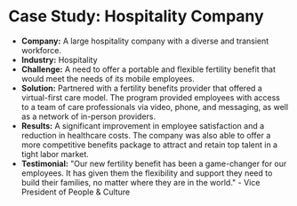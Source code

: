 # Case Study: Hospitality Company

- **Company:** A large hospitality company with a diverse and transient workforce.
- **Industry:** Hospitality
- **Challenge:** A need to offer a portable and flexible fertility benefit that would meet the needs of its mobile employees.
- **Solution:** Partnered with a fertility benefits provider that offered a virtual-first care model. The program provided employees with access to a team of care professionals via video, phone, and messaging, as well as a network of in-person providers.
- **Results:** A significant improvement in employee satisfaction and a reduction in healthcare costs. The company was also able to offer a more competitive benefits package to attract and retain top talent in a tight labor market.
- **Testimonial:** "Our new fertility benefit has been a game-changer for our employees. It has given them the flexibility and support they need to build their families, no matter where they are in the world." - Vice President of People & Culture
